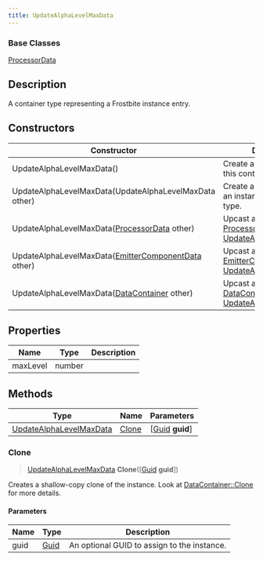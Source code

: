 ```yaml
---
title: UpdateAlphaLevelMaxData
---
```

### Base Classes

[ProcessorData](/vext/ref/fb/processordata/)

## Description

A container type representing a Frostbite instance entry.

## Constructors

| Constructor                                                                        | Description                                                                                                                           |
| ---------------------------------------------------------------------------------- | ------------------------------------------------------------------------------------------------------------------------------------- |
| UpdateAlphaLevelMaxData()                                                          | Create a new instance of this container type.                                                                                         |
| UpdateAlphaLevelMaxData(UpdateAlphaLevelMaxData other)                             | Create a reference copy of an instance of the same type.                                                                              |
| UpdateAlphaLevelMaxData([ProcessorData](/vext/ref/fb/processordata/) other)                      | Upcast an instance of type [ProcessorData](/vext/ref/fb/processordata/) to [UpdateAlphaLevelMaxData](/vext/ref/fb/updatealphalevelmaxdata/).                      |
| UpdateAlphaLevelMaxData([EmitterComponentData](/vext/ref/fb/emittercomponentdata/) other)        | Upcast an instance of type [EmitterComponentData](/vext/ref/fb/emittercomponentdata/) to [UpdateAlphaLevelMaxData](/vext/ref/fb/updatealphalevelmaxdata/).        |
| UpdateAlphaLevelMaxData([DataContainer](/vext/ref/shared/class/datacontainer) other) | Upcast an instance of type [DataContainer](/vext/ref/shared/class/datacontainer) to [UpdateAlphaLevelMaxData](/vext/ref/fb/updatealphalevelmaxdata/). |

## Properties

| Name     | Type   | Description |
| -------- | ------ | ----------- |
| maxLevel | number |             |

## Methods

| Type                                               | Name            | Parameters                                     |
| -------------------------------------------------- | --------------- | ---------------------------------------------- |
| [UpdateAlphaLevelMaxData](/vext/ref/fb/updatealphalevelmaxdata/) | [Clone](#clone) | \[[Guid](/vext/ref/shared/class/guid) **guid**\] |

### Clone

> [UpdateAlphaLevelMaxData](/vext/ref/fb/updatealphalevelmaxdata/) **Clone**(\[[Guid](/vext/ref/shared/class/guid) **guid**\])

Creates a shallow-copy clone of the instance. Look at [DataContainer::Clone](/vext/ref/shared/class/datacontainer#clone) for more details.

#### Parameters

| Name | Type         | Description                                 |
| ---- | ------------ | ------------------------------------------- |
| guid | [Guid](/vext/ref/shared/class/guid/) | An optional GUID to assign to the instance. |
